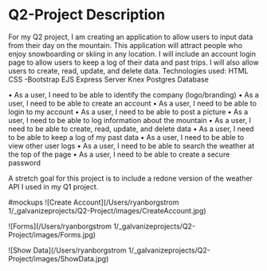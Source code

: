 
 # Q2-Project Description

For my Q2 project, I am creating an application to allow users to input data from their day on the mountain. This application will attract people who enjoy snowboarding or skiing in any location. I will include an account login page to allow users to keep a log of their data and past trips. I will also allow users to create, read, update, and delete data.
Technologies used: 
  HTML 
  CSS 
    -Bootstrap 
  EJS 
  Express Server 
  Knex 
  Postgres 
  Database
  
•	As a user, I need to be able to identify the company (logo/branding) 
•	As a user, I need to be able to create an account 
•	As a user, I need to be able to login to my account 
•	As a user, I need to be able to post a picture 
•	As a user, I need to be able to log information about the mountain 
•	As a user, I need to be able to create, read, update, and delete data 
•	As a user, I need to be able to keep a log of my past data 
•	As a user, I need to be able to view other user logs 
•	As a user, I need to be able to search the weather at the top of the page 
•	As a user, I need to be able to create a secure password

A stretch goal for this project is to include a redone version of the weather API I used in my Q1 project.

#mockups
![Create Account](/Users/ryanborgstrom 1/_galvanizeprojects/Q2-Project/images/CreateAccount.jpg)
  
![Forms](/Users/ryanborgstrom 1/_galvanizeprojects/Q2-Project/images/Forms.jpg)

![Show Data](/Users/ryanborgstrom 1/_galvanizeprojects/Q2-Project/images/ShowData.jpg)
